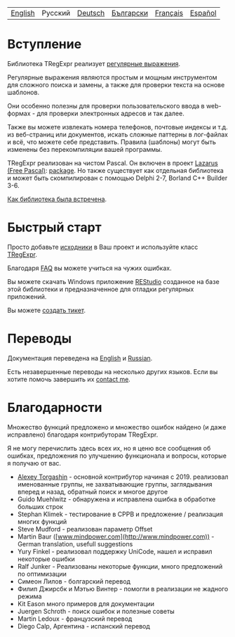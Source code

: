 <table>
  <tr>
    <td><a href="https://regex.sorokin.engineer/">English</a></td>
    <td>Русский</td>
    <td><a href="https://regex.sorokin.engineer/de/">Deutsch</a></td>
    <td><a href="https://regex.sorokin.engineer/bg/">Български</a></td>
    <td><a href="https://regex.sorokin.engineer/fr/">Français</a></td>
    <td><a href="https://regex.sorokin.engineer/es/">Español</a></td>
  </tr>
</table>

# Вступление
Библиотека TRegExpr реализует [регулярные выражения](regular_expressions.md).

Регулярные выражения являются простым и мощным инструментом для сложного 
поиска и замены, а также для проверки текста на основе шаблонов.

Они особенно полезны для проверки пользовательского ввода в web-формах - для проверки 
электронных адресов и так далее.

Также вы можете извлекать номера телефонов, почтовые индексы и т.д. из веб-страниц или 
документов, искать сложные паттерны в лог-файлах и всё, что можете себе представить. 
Правила (шаблоны) могут быть изменены без перекомпиляции вашей программы.

TRegExpr реализован на чистом Pascal. 
Он включен в проект [Lazarus (Free Pascal)](http://wiki.freepascal.org/Regexpr): 
[package](https://github.com/fpc/FPCSource/tree/main/packages/regexpr). 
Но также существует как отдельная библиотека и может быть скомпилирован с помощью 
Delphi 2-7, Borland C++ Builder 3-6.

[Как библиотека была встречена](https://sorokin.engineer/posts/en/regexpstudio_site_is_lunched.html).

# Быстрый старт
Просто добавьте [исходники](https://github.com/andgineer/TRegExpr/blob/master/src/regexpr.pas)
в Ваш проект и используйте класс [TRegExpr](tregexpr.md).

Благодаря [FAQ](faq.md) вы можете учиться на чужих ошибках.

Вы можете скачать Windows приложение
[REStudio](https://github.com/andgineer/TRegExpr/releases/download/0.952b/restudio.zip)
созданное на базе этой библиотеки и предназначенное для отладки регулярных приложений.

Вы можете [создать тикет](https://github.com/andgineer/TRegExpr/issues).

# Переводы
Документация переведена на
[English](https://regex.sorokin.engineer/) и
[Russian](https://regexpr.sorokin.engineer/ru/).

Есть незавершенные переводы на несколько других языков. Если вы хотите помочь завершить их
[contact me](https://github.com/andgineer).

# Благодарности
Множество функций предложено и множество ошибок найдено (и даже исправлено) благодаря 
контрибуторам TRegExpr.

Я не могу перечислить здесь всех их, но я ценю все сообщения об ошибках, 
предложения по улучшению функционала и вопросы, которые я получаю от вас.

- [Alexey Torgashin](https://github.com/Alexey-T) - основной контрибутор начиная с 2019. реализовал
  именованные группы, не захватывающие группы, заглядывания вперед и
  назад, обратный поиск и многое другое
- Guido Muehlwitz - обнаружена и исправлена ошибка в обработке больших
  строк
- Stephan Klimek - тестирование в CPPB и предложение / реализация многих
  функций
- Steve Mudford - реализован параметр Offset
- Martin Baur ([www.mindpower.com](http://www.mindpower.com)) -German
  translation, usefull suggestions
- Yury Finkel - реализовал поддержку UniCode, нашел и исправил некоторые
  ошибки
- Ralf Junker - Реализованы некоторые функции, много предложений по
  оптимизации
- Симеон Лилов - болгарский перевод
- Филип Джирсбк и Мэтью Винтер - помогли в реализации не жадного режима
- Kit Eason много примеров для документации
- Juergen Schroth - поиск ошибок и полезные советы
- Martin Ledoux - французский перевод
- Diego Calp, Аргентина - испанский перевод
